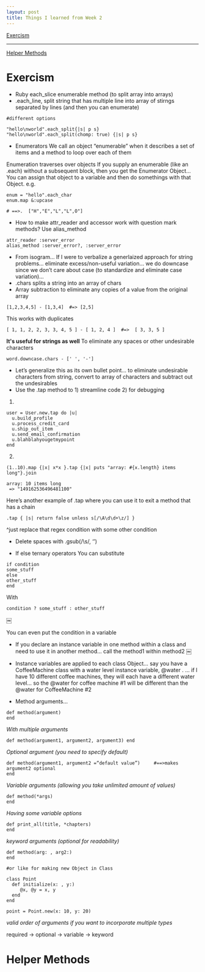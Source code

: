 ```yaml
---
layout: post
title: Things I learned from Week 2
---
```

[Exercism](#Exercism)

<hr>

[Helper Methods](#Helper-Methods)

# Exercism

* Ruby each_slice enumerable method (to split array into arrays)
* .each_line, split string that has multiple line into array of stirngs separated by lines (and then you can enumerate)




```
#different options

"hello\nworld".each_split{|s| p s}
"hello\nworld".each_split(chomp: true) {|s| p s}
```
* Enumerators
We call an object “enumerable” when it describes a set of items and a method to loop over each of them

Enumeration traverses over objects
If you supply an enumerable (like an .each) without a subsequent block, then you get the Enumerator Object... You can assign that object to a variable and then do somethings with that Object.
e.g.

```
enum = "hello".each_char
enum.map &:upcase

# ==>.  ["H","E","L","L",O"]

```

* How to make attr_reader and accessor work with question mark methods?
Use alias_method

```
attr_reader :server_error
alias_method :server_error?, :server_error
```

* From isogram… If I were to verbalize a generlaized approach for string problems… eliminate excess/non-useful variation… we do downcase since we don’t care about case (to standardize and eliminate case variation)… 
* .chars splits a string into an array of chars
* Array subtraction to eliminate any copies of a value from the original array
```
[1,2,3,4,5] - [1,3,4]  #=> [2,5]
```
This works with duplicates
```
[ 1, 1, 2, 2, 3, 3, 4, 5 ] - [ 1, 2, 4 ]  #=>  [ 3, 3, 5 ]
```
**It's useful for strings as well**
To eliminate any spaces or other undesirable characters
```
word.downcase.chars - [' ', '-']
```
* Let’s generalize this as its own bullet point… to eliminate undesirable characters from string, convert to array of characters and subtract out the undesirables
* Use the .tap method to 1) streamline code 2) for debugging

1)
```
user = User.new.tap do |u|
  u.build_profile
  u.process_credit_card
  u.ship_out_item
  u.send_email_confirmation
  u.blahblahyougetmypoint
end
```

2)
```
(1..10).map {|x| x*x }.tap {|x| puts "array: #{x.length} items long"}.join

array: 10 items long
 => "149162536496481100"
```
Here’s another example of .tap where you can use it to exit a method that has a chain

```
.tap { |s| return false unless s[/\A\d\d+\z/] }
```
^just replace that regex condition with some other condition

* Delete spaces with .gsub(/\s/, ‘’)

* If else ternary operators
You can substitute

```
if condition
some_stuff
else
other_stuff
end
```

With

```
condition ? some_stuff : other_stuff
```
￼

You can even put the condition in a variable

* If you declare an instance variable in one method within a class and need to use it in another method… call the method1 within method2
￼

* Instance variables are applied to each class Object… say you have a CoffeeMachine class with a water level instance variable, @water . … if I have 10 different coffee machines, they will each have a different water level… so the @water for coffee machine #1 will be different than the @water for CoffeeMachine #2

* Method arguments… 
```
def method(argument) 
end
```

*With multiple arguments*
```
def method(argument1, argument2, argument3) end
```

*Optional argument (you need to specify default)*
```
def method(argument1, argument2 =“default value”)     #==>makes argument2 optional
end
```

*Variable arguments (allowing you take unlimited amount of values)*
```
def method(*args)
end
```

*Having some variable options*
```
def print_all(title, *chapters)
end
```

*keyword arguments (optional for readability)*
```
def method(arg: , arg2:)
end

#or like for making new Object in Class

class Point
  def initialize(x: , y:)
     @x, @y = x, y
  end
end

point = Point.new(x: 10, y: 20)
```
 

*valid order of arguments if you want to incorporate multiple types*

required -> optional -> variable -> keyword


# Helper Methods

